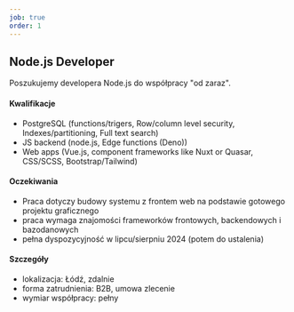 ```yaml
---
job: true
order: 1
---
```


## Node.js Developer

Poszukujemy developera Node.js do współpracy "od zaraz".

#### Kwalifikacje

- PostgreSQL (functions/trigers, Row/column level security, Indexes/partitioning, Full text search)
- JS backend (node.js, Edge functions (Deno))
- Web apps (Vue.js, component frameworks like Nuxt or Quasar, CSS/SCSS, Bootstrap/Tailwind)


#### Oczekiwania
- Praca dotyczy budowy systemu z frontem web na podstawie gotowego projektu graficznego 
- praca wymaga znajomości frameworków frontowych, backendowych i bazodanowych
- pełna dyspozycyjność w lipcu/sierpniu 2024 (potem do ustalenia)


#### Szczegóły

- lokalizacja: Łódź, zdalnie
- forma zatrudnienia: B2B, umowa zlecenie
- wymiar współpracy: pełny
